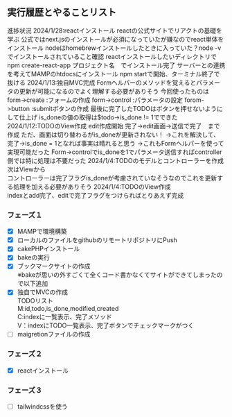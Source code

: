## 実行履歴とやることリスト

進捗状況
2024/1/28:reactインストール
    reactの公式サイトでリアクトの基礎を学ぶ
    公式ではnext.jsのインストールが必須になっていたが嫌なのでreact単体をインストール
    nodeはhomebrewインストールしたときに入っていた？node -vでインストールされていること確認
    reactインストールしたいディレクトリでnpm create-react-app プロジェクト名　でインストール完了
    サーバーとの連携を考えてMAMPのhtdocsにインストール
    npm startで開始、ターミナル終了で抜ける
2024/1/13:独自MVC完成
            Formヘルパーのメソッドを覚えるとパラメータの更新が可能になるのでよく理解する必要がありそう
            今回使ったものは
                form->create :フォームの作成
                form->control :パラメータの設定
                forom->button :submitボタンの作成
            最後に完了したTODOはボタンを押せないようにして仕上げ
                is_doneの値の取得は$todo->is_done != 1でできた
2024/1/12:TODOのView作成
            edit作成開始
            完了→edit画面→送信で完了　まで作成
            ただ、画面は切り替わるがis_doneが更新されない！
            →これを解決して、完了→is_done = 1となれば事実は晴れると思う
                →これもFormヘルパーを使って実現可能だった
                Form->controlでis_doneを1でパラメータ送信すればcontroller側では特に処理は不要だった
2024/1/4:TODOのモデルとコントローラーを作成次はViewから  
            コントローラーは完了フラグis_doneが考慮されていなそうなのでこれを更新する処理を加える必要がありそう
2024/1/4:TODOのView作成  
            indexとadd完了、editで完了フラグをつけらればとりあえず完成

### フェーズ１

- [x] MAMPで環境構築
- [x] ローカルのファイルをgithubのリモートリポジトリにPush
- [x] cakePHPインストール
- [x] bakeの実行
- [x] ブックマークサイトの作成  
※bakeが思いの外すごくて全くコード書かなくてサイトができてしまったので以下追加
- [x] 独自でMVCの作成  
TODOリスト  
M:id,todo,is_done,modified,created  
C:indexに一覧表示、完了メソッド  
V：indexにTODO一覧表示、完了ボタンでチェックマークがつく  
- [ ] maigretionファイルの作成

### フェーズ２

- [x] reactインストール

### フェーズ３

- [ ] tailwindcssを使う
